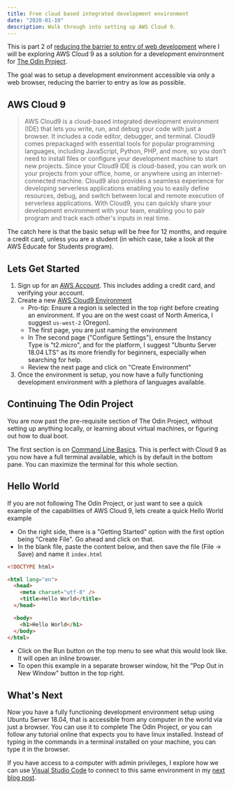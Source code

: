 ```yaml
---
title: Free cloud based integrated development environment
date: "2020-01-19"
description: Walk through into setting up AWS Cloud 9.
---
```


This is part 2 of [reducing the barrier to entry of web development](https://inssein.comw/eb-development-reducing-barriers-to-entry/) where I will be exploring AWS Cloud 9 as a solution for a development environment for [The Odin Project](https://www.theodinproject.com/).

The goal was to setup a development environment accessible via only a web browser, reducing the barrier to entry as low as possible.

## AWS Cloud 9

> AWS Cloud9 is a cloud-based integrated development environment (IDE) that lets you write, run, and debug your code with just a browser. It includes a code editor, debugger, and terminal. Cloud9 comes prepackaged with essential tools for popular programming languages, including JavaScript, Python, PHP, and more, so you don’t need to install files or configure your development machine to start new projects. Since your Cloud9 IDE is cloud-based, you can work on your projects from your office, home, or anywhere using an internet-connected machine. Cloud9 also provides a seamless experience for developing serverless applications enabling you to easily define resources, debug, and switch between local and remote execution of serverless applications. With Cloud9, you can quickly share your development environment with your team, enabling you to pair program and track each other's inputs in real time.

The catch here is that the basic setup will be free for 12 months, and require a credit card, unless you are a student (in which case, take a look at the AWS Educate for Students program).

## Lets Get Started

1. Sign up for an [AWS Account](https://portal.aws.amazon.com/billing/signup#/start). This includes adding a credit card, and verifying your account.
2. Create a new [AWS Cloud9 Environment](https://us-west-2.console.aws.amazon.com/cloud9/home/create)
   - Pro-tip: Ensure a region is selected in the top right before creating an environment. If you are on the west coast of North America, I suggest `us-west-2` (Oregon).
   - The first page, you are just naming the environment
   - In The second page ("Configure Settings"), ensure the Instancy Type is "t2.micro", and for the platform, I suggest "Ubuntu Server 18.04 LTS" as its more friendly for beginners, especially when searching for help.
   - Review the next page and click on "Create Environment"
3. Once the environment is setup, you now have a fully functioning development environment with a plethora of languages available.

## Continuing The Odin Project

You are now past the pre-requisite section of The Odin Project, without setting up anything locally, or learning about virtual machines, or figuring out how to dual boot.

The first section is on [Command Line Basics](https://www.theodinproject.com/courses/web-development-101/lessons/command-line-basics-web-development-101). This is perfect with Cloud 9 as you now have a full terminal available, which is by default in the bottom pane. You can maximize the terminal for this whole section.

## Hello World

If you are not following The Odin Project, or just want to see a quick example of the capabilities of AWS Cloud 9, lets create a quick Hello World example

- On the right side, there is a "Getting Started" option with the first option being "Create File". Go ahead and click on that.
- In the blank file, paste the content below, and then save the file (File -> Save) and name it `index.html`

```html
<!DOCTYPE html>

<html lang="en">
  <head>
    <meta charset="utf-8" />
    <title>Hello World</title>
  </head>

  <body>
    <h1>Hello World</h1>
  </body>
</html>
```

- Click on the Run button on the top menu to see what this would look like. It will open an inline browser.
- To open this example in a separate browser window, hit the "Pop Out in New Window" button in the top right.

## What's Next

Now you have a fully functioning development environment setup using Ubuntu Server 18.04, that is accessible from any computer in the world via just a browser. You can use it to complete The Odin Project, or you can follow any tutorial online that expects you to have linux installed. Instead of typing in the commands in a terminal installed on your machine, you can type it in the browser.

If you have access to a computer with admin privileges, I explore how we can use [Visual Studio Code](https://code.visualstudio.com/) to connect to this same environment in my [next blog post](https://inssein.com/aws-cloud9-vs-code-remote/).
